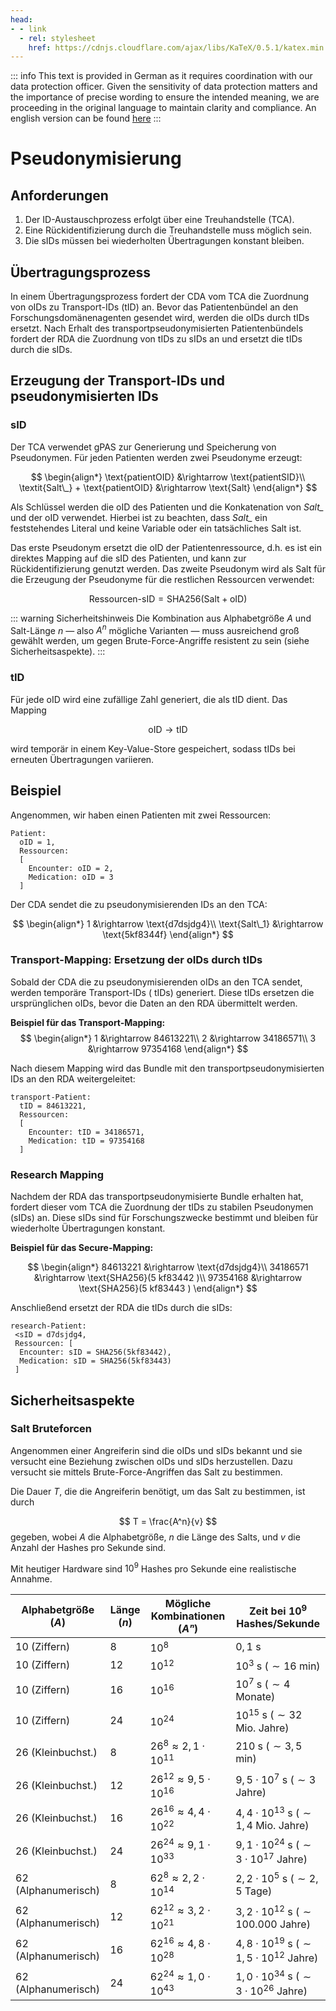 ```yaml
---
head:
- - link
  - rel: stylesheet
    href: https://cdnjs.cloudflare.com/ajax/libs/KaTeX/0.5.1/katex.min.css
---
```


::: info
This text is provided in German as it requires coordination with our data protection officer. Given
the sensitivity of data protection matters and the importance of precise wording to ensure the
intended meaning, we are proceeding in the original language to maintain clarity and compliance.
An english version can be found [here](./pseudonymization)
:::

# Pseudonymisierung

## Anforderungen

1. Der ID-Austauschprozess erfolgt über eine Treuhandstelle (TCA).
2. Eine Rückidentifizierung durch die Treuhandstelle muss möglich sein.
3. Die sIDs müssen bei wiederholten Übertragungen konstant bleiben.

## Übertragungsprozess

In einem Übertragungsprozess fordert der CDA vom TCA die Zuordnung von oIDs zu Transport-IDs (tID)
an. Bevor das Patientenbündel an den Forschungsdomänenagenten gesendet wird, werden die oIDs durch
tIDs ersetzt.
Nach Erhalt des transportpseudonymisierten Patientenbündels fordert der RDA die Zuordnung von tIDs
zu sIDs an und ersetzt die tIDs durch die sIDs.

## Erzeugung der Transport-IDs und pseudonymisierten IDs

### sID

Der TCA verwendet gPAS zur Generierung und Speicherung von Pseudonymen.
Für jeden Patienten werden zwei Pseudonyme erzeugt:

$$
\begin{align*}
\text{patientOID} &\rightarrow \text{patientSID}\\
\textit{Salt\_} + \text{patientOID} &\rightarrow \text{Salt}
\end{align*}
$$

Als Schlüssel werden die oID des Patienten und die Konkatenation von _Salt\__ und der oID verwendet.
Hierbei ist zu beachten, dass _Salt\__ ein feststehendes Literal und keine Variable oder ein
tatsächliches Salt ist.

Das erste Pseudonym ersetzt die oID der Patientenressource, d.h. es ist ein direktes Mapping auf die
sID des Patienten, und kann zur Rückidentifizierung genutzt werden.
Das zweite Pseudonym wird als Salt für die Erzeugung der Pseudonyme für die restlichen Ressourcen
verwendet:

$$
\text{Ressourcen-sID} = \text{SHA256}(\text{Salt} + \text{oID})
$$

::: warning Sicherheitshinweis
Die Kombination aus Alphabetgröße $A$ und Salt-Länge $n$ — also $A^n$ mögliche Varianten — muss
ausreichend groß gewählt werden, um gegen Brute-Force-Angriffe resistent zu sein (siehe
Sicherheitsaspekte).
:::

### tID

Für jede oID wird eine zufällige Zahl generiert, die als tID dient.
Das Mapping

$$ \text{oID} \rightarrow \text{tID} $$

wird temporär in einem Key-Value-Store gespeichert, sodass tIDs bei erneuten Übertragungen
variieren.

## Beispiel

Angenommen, wir haben einen Patienten mit zwei Ressourcen:

```
Patient:
  oID = 1,
  Ressourcen:
  [
    Encounter: oID = 2,
    Medication: oID = 3
  ]
```

Der CDA sendet die zu pseudonymisierenden IDs an den TCA:

$$
\begin{align*}
1 &\rightarrow \text{d7dsjdg4}\\
\text{Salt\_1} &\rightarrow \text{5kf8344f}
\end{align*}
$$

### Transport-Mapping: Ersetzung der oIDs durch tIDs

Sobald der CDA die zu pseudonymisierenden oIDs an den TCA sendet, werden temporäre Transport-IDs (
tIDs) generiert.
Diese tIDs ersetzen die ursprünglichen oIDs, bevor die Daten an den RDA übermittelt werden.

**Beispiel für das Transport-Mapping:**
$$
\begin{align*}
1 &\rightarrow 84613221\\
2 &\rightarrow 34186571\\
3 &\rightarrow 97354168
\end{align*}
$$

Nach diesem Mapping wird das Bundle mit den transportpseudonymisierten IDs an den RDA
weitergeleitet:

```
transport-Patient:
  tID = 84613221,
  Ressourcen:
  [
    Encounter: tID = 34186571,
    Medication: tID = 97354168
  ]
```

### Research Mapping

Nachdem der RDA das transportpseudonymisierte Bundle erhalten hat, fordert dieser vom TCA die
Zuordnung der tIDs zu stabilen Pseudonymen (sIDs) an.
Diese sIDs sind für Forschungszwecke bestimmt und bleiben für wiederholte Übertragungen konstant.

**Beispiel für das Secure-Mapping:**

$$
\begin{align*}
84613221 &\rightarrow \text{d7dsjdg4}\\
34186571 &\rightarrow \text{SHA256}(5 kf83442 )\\
97354168 &\rightarrow \text{SHA256}(5 kf83443 )
\end{align*}
$$

Anschließend ersetzt der RDA die tIDs durch die sIDs:

```
research-Patient:
 <sID = d7dsjdg4,
 Ressourcen: [
  Encounter: sID = SHA256(5kf83442),
  Medication: sID = SHA256(5kf83443)
 ]
```

## Sicherheitsaspekte

### Salt Bruteforcen

Angenommen einer Angreiferin sind die oIDs und sIDs bekannt und sie versucht eine Beziehung zwischen
oIDs und sIDs herzustellen.
Dazu versucht sie mittels Brute-Force-Angriffen das Salt zu bestimmen.

Die Dauer $T$, die die Angreiferin benötigt, um das Salt zu bestimmen, ist durch

$$
T = \frac{A^n}{v}
$$
gegeben, wobei $A$ die Alphabetgröße, $n$ die Länge des Salts, und $v$ die Anzahl der Hashes pro
Sekunde sind.

Mit heutiger Hardware sind $10^9$ Hashes pro Sekunde eine realistische Annahme.

| Alphabetgröße $(A)$   | Länge $(n)$ | Mögliche Kombinationen $(Aⁿ)$       | Zeit bei $10^9$ Hashes/Sekunde                         |
|-----------------------|-------------|-------------------------------------|--------------------------------------------------------|
| $10$ (Ziffern)        | $8$         | $10^8$                              | $0,1$ s                                                |
| $10$ (Ziffern)        | $12$        | $10^{12}$                           | $10^3$ s ($\sim 16$ min)                               |
| $10$ (Ziffern)        | $16$        | $10^{16}$                           | $10^7$ s ($\sim 4$ Monate)                             |
| $10$ (Ziffern)        | $24$        | $10^{24}$                           | $10^{15}$ s ($\sim 32$ Mio. Jahre)                     |
| $26$ (Kleinbuchst.)   | $8$         | $26^8 \approx 2,1 \cdot 10^{11}$    | $210$ s ($\sim 3,5$ min)                               |
| $26$ (Kleinbuchst.)   | $12$        | $26^{12} \approx 9,5 \cdot 10^{16}$ | $9,5 \cdot 10^7$ s ($\sim 3$ Jahre)                    |
| $26$ (Kleinbuchst.)   | $16$        | $26^{16} \approx 4,4 \cdot 10^{22}$ | $4,4 \cdot 10^{13}$ s ($\sim 1,4$ Mio. Jahre)          |
| $26$ (Kleinbuchst.)   | $24$        | $26^{24} \approx 9,1 \cdot 10^{33}$ | $9,1 \cdot 10^{24}$ s ($\sim 3 \cdot 10^{17}$ Jahre)   |
| $62$ (Alphanumerisch) | $8$         | $62^8 \approx 2,2 \cdot 10^{14}$    | $2,2 \cdot 10^5$ s ($\sim 2,5$ Tage)                   |
| $62$ (Alphanumerisch) | $12$        | $62^{12} \approx 3,2 \cdot 10^{21}$ | $3,2 \cdot 10^{12}$ s ($\sim 100.000$ Jahre)           |
| $62$ (Alphanumerisch) | $16$        | $62^{16} \approx 4,8 \cdot 10^{28}$ | $4,8 \cdot 10^{19}$ s ($\sim 1,5 \cdot 10^{12}$ Jahre) |
| $62$ (Alphanumerisch) | $24$        | $62^{24} \approx 1,0 \cdot 10^{43}$ | $1,0 \cdot 10^{34}$ s ($\sim 3 \cdot 10^{26}$ Jahre)   |

